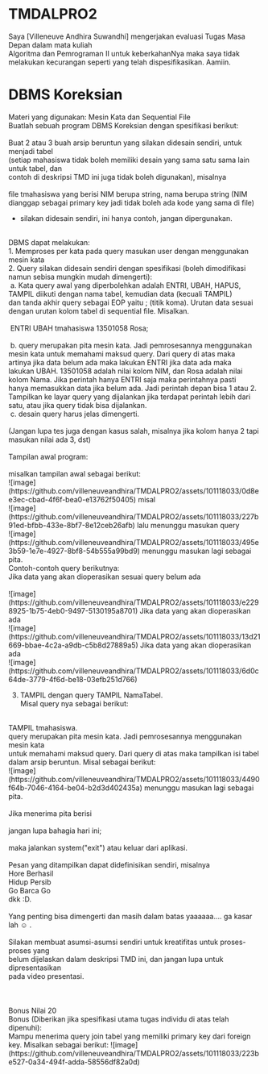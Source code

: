 # TMDALPRO2
Saya [Villeneuve Andhira Suwandhi] mengerjakan evaluasi Tugas Masa Depan dalam mata kuliah<br />
Algoritma dan Pemrograman II untuk keberkahanNya maka saya tidak<br />
melakukan kecurangan seperti yang telah dispesifikasikan. Aamiin.<br />

# DBMS Koreksian
Materi yang digunakan: Mesin Kata dan Sequential File<br />
Buatlah sebuah program DBMS Koreksian dengan spesifikasi berikut:<br />
<br />
Buat 2 atau 3 buah arsip beruntun yang silakan didesain sendiri, untuk menjadi tabel<br />
(setiap mahasiswa tidak boleh memiliki desain yang sama satu sama lain untuk tabel, dan<br />
contoh di deskripsi TMD ini juga tidak boleh digunakan), misalnya<br />
<br />
  file tmahasiswa yang berisi NIM berupa string, nama berupa string (NIM<br />
  dianggap sebagai primary key jadi tidak boleh ada kode yang sama di file)<br />
  - silakan didesain sendiri, ini hanya contoh, jangan dipergunakan.<br />
<br />
DBMS dapat melakukan:<br />
1. Memproses per kata pada query masukan user dengan menggunakan mesin kata<br />
2. Query silakan didesain sendiri dengan spesifikasi (boleh dimodifikasi namun
sebisa mungkin mudah dimengerti):<br />
  &nbsp;a. Kata query awal yang diperbolehkan adalah ENTRI, UBAH, HAPUS,<br />
        TAMPIL diikuti dengan nama tabel, kemudian data (kecuali TAMPIL)<br />
        dan tanda akhir query sebagai EOP yaitu ; (titik koma). Urutan data sesuai<br />
        dengan urutan kolom tabel di sequential file. Misalkan.<br />
        <br />
  &nbsp;ENTRI UBAH tmahasiswa 13501058 Rosa;<br />
        <br />
  &nbsp;b. query merupakan pita mesin kata. Jadi pemrosesannya menggunakan<br />
        mesin kata untuk memahami maksud query. Dari query di atas maka<br />
        artinya jika data belum ada maka lakukan ENTRI jika data ada maka<br />
        lakukan UBAH. 13501058 adalah nilai kolom NIM, dan Rosa adalah nilai<br />
        kolom Nama. Jika perintah hanya ENTRI saja maka perintahnya pasti<br />
        hanya memasukkan data jika belum ada. Jadi perintah depan bisa 1 atau 2.<br />
        Tampilkan ke layar query yang dijalankan jika terdapat perintah lebih dari<br />
        satu, atau jika query tidak bisa dijalankan.<br />
  &nbsp;c. desain query harus jelas dimengerti.<br />
<br />
(Jangan lupa tes juga dengan kasus salah, misalnya jika kolom hanya 2 tapi
masukan nilai ada 3, dst)
<br />
<br />
Tampilan awal program:<br />
<br />
misalkan tampilan awal sebagai berikut:<br />
![image](https://github.com/villeneuveandhira/TMDALPRO2/assets/101118033/0d8ee3ec-cbad-4f6f-bea0-e13762f50405)
misal<br />
![image](https://github.com/villeneuveandhira/TMDALPRO2/assets/101118033/227b91ed-bfbb-433e-8bf7-8e12ceb26afb)
lalu menunggu masukan query<br />
![image](https://github.com/villeneuveandhira/TMDALPRO2/assets/101118033/495e3b59-1e7e-4927-8bf8-54b555a99bd9)
menunggu masukan lagi sebagai pita.<br />
Contoh-contoh query berikutnya:<br />
Jika data yang akan dioperasikan sesuai query belum ada<br /><br />
![image](https://github.com/villeneuveandhira/TMDALPRO2/assets/101118033/e2298925-1b75-4eb0-9497-5130195a8701)
Jika data yang akan dioperasikan ada<br />
![image](https://github.com/villeneuveandhira/TMDALPRO2/assets/101118033/13d21669-bbae-4c2a-a9db-c5b8d27889a5)
Jika data yang akan dioperasikan ada<br />
![image](https://github.com/villeneuveandhira/TMDALPRO2/assets/101118033/6d0c64de-3779-4f6d-be18-03efb251d766)

3. TAMPIL dengan query TAMPIL NamaTabel.<br />
Misal query nya sebagai berikut:<br />
<br />
TAMPIL tmahasiswa.
<br />
query merupakan pita mesin kata. Jadi pemrosesannya menggunakan mesin kata<br />
untuk memahami maksud query. Dari query di atas maka tampilkan isi tabel<br />
dalam arsip beruntun. Misal sebagai berikut:<br />
![image](https://github.com/villeneuveandhira/TMDALPRO2/assets/101118033/4490f64b-7046-4164-be04-b2d3d402435a)
menunggu masukan lagi sebagai pita.<br />
<br />
Jika menerima pita berisi<br />
<br />
jangan lupa bahagia hari ini;<br />
<br />
maka jalankan system("exit") atau keluar dari aplikasi.<br />
<br />
Pesan yang ditampilkan dapat didefinisikan sendiri, misalnya<br />
Hore Berhasil<br />
Hidup Persib<br />
Go Barca Go<br />
dkk :D.<br />
<br />
Yang penting bisa dimengerti dan masih dalam batas yaaaaaa…. ga kasar lah ☺ .<br />
<br />
Silakan membuat asumsi-asumsi sendiri untuk kreatifitas untuk proses-proses yang<br />
belum dijelaskan dalam deskripsi TMD ini, dan jangan lupa untuk dipresentasikan<br />
pada video presentasi.<br />
<br />
<br />
<br />
Bonus Nilai 20<br />
Bonus (Diberikan jika spesifikasi utama tugas individu di atas telah dipenuhi):<br />
Mampu menerima query join tabel yang memiliki primary key dari foreign key. Misalkan
sebagai berikut:
![image](https://github.com/villeneuveandhira/TMDALPRO2/assets/101118033/223be527-0a34-494f-adda-58556df82a0d)
